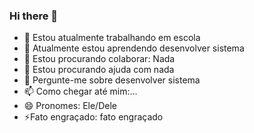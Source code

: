 ### Hi there 👋

- 🔭 Estou atualmente trabalhando em escola
- 🌱 Atualmente estou aprendendo desenvolver sistema
- 👯 Estou procurando colaborar: Nada
- 🤔 Estou procurando ajuda com nada
- 💬 Pergunte-me sobre desenvolver sistema
- 📫 Como chegar até mim:...
- 😄 Pronomes: Ele/Dele
- ⚡Fato engraçado: fato engraçado

